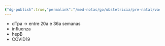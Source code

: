 ```yaml
---
{"dg-publish":true,"permalink":"/med-notas/go/obstetricia/pre-natal/vacinacao-na-gestacao/","tags":["review"]}
---
```


- dTpa -> entre 20a e 36a semanas
- influenza
- hepB
- COVID19